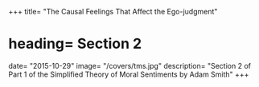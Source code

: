 +++
title=  "The Causal Feelings That Affect the Ego-judgment"
# heading=  Section 2
date=  "2015-10-29"
image=  "/covers/tms.jpg"
description=  "Section 2 of Part 1 of the Simplified Theory of Moral Sentiments by Adam Smith"
+++
